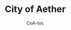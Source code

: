 ---
title: "City of Aether"
layout: category
permalink: /city-of-aether/
author_profile: true
author: CoA-toc
taxonomy: CoA
---